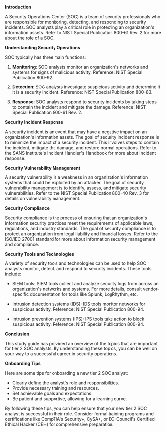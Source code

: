 <div class="markdown prose w-full break-words dark:prose-invert light"><p><strong>Introduction</strong></p><p>A Security Operations Center (SOC) is a team of security professionals who are responsible for monitoring, detecting, and responding to security incidents. SOC analysts play a critical role in protecting an organization's information assets. Refer to NIST Special Publication 800-61 Rev. 2 for more about the role of a SOC.</p><p><strong>Understanding Security Operations</strong></p><p>SOC typically has three main functions:</p><ol><li><p><strong>Monitoring</strong>: SOC analysts monitor an organization's networks and systems for signs of malicious activity. Reference: NIST Special Publication 800-92.</p></li><li><p><strong>Detection</strong>: SOC analysts investigate suspicious activity and determine if it is a security incident. Reference: NIST Special Publication 800-83.</p></li><li><p><strong>Response</strong>: SOC analysts respond to security incidents by taking steps to contain the incident and mitigate the damage. Reference: NIST Special Publication 800-61 Rev. 2.</p></li></ol><p><strong>Security Incident Response</strong></p><p>A security incident is an event that may have a negative impact on an organization's information assets. The goal of security incident response is to minimize the impact of a security incident. This involves steps to contain the incident, mitigate the damage, and restore normal operations. Refer to the SANS Institute's Incident Handler's Handbook for more about incident response.</p><p><strong>Security Vulnerability Management</strong></p><p>A security vulnerability is a weakness in an organization's information systems that could be exploited by an attacker. The goal of security vulnerability management is to identify, assess, and mitigate security vulnerabilities. Refer to the NIST Special Publication 800-40 Rev. 3 for details on vulnerability management.</p><p><strong>Security Compliance</strong></p><p>Security compliance is the process of ensuring that an organization's information security practices meet the requirements of applicable laws, regulations, and industry standards. The goal of security compliance is to protect an organization from legal liability and financial losses. Refer to the ISO/IEC 27001 standard for more about information security management and compliance.</p><p><strong>Security Tools and Technologies</strong></p><p>A variety of security tools and technologies can be used to help SOC analysts monitor, detect, and respond to security incidents. These tools include:</p><ul><li><p>SIEM tools: SIEM tools collect and analyze security logs from across an organization's networks and systems. For more details, consult vendor-specific documentation for tools like Splunk, LogRhythm, etc.</p></li><li><p>Intrusion detection systems (IDS): IDS tools monitor networks for suspicious activity. Reference: NIST Special Publication 800-94.</p></li><li><p>Intrusion prevention systems (IPS): IPS tools take action to block suspicious activity. Reference: NIST Special Publication 800-94.</p></li></ul><p><strong>Conclusion</strong></p><p>This study guide has provided an overview of the topics that are important for tier 2 SOC analysts. By understanding these topics, you can be well on your way to a successful career in security operations.</p><p><strong>Onboarding Tips</strong></p><p>Here are some tips for onboarding a new tier 2 SOC analyst:</p><ul><li>Clearly define the analyst's role and responsibilities.</li><li>Provide necessary training and resources.</li><li>Set achievable goals and expectations.</li><li>Be patient and supportive, allowing for a learning curve.</li></ul><p>By following these tips, you can help ensure that your new tier 2 SOC analyst is successful in their role. Consider formal training programs and certifications like CompTIA's Security+, CySA+, or EC-Council's Certified Ethical Hacker (CEH) for comprehensive preparation.</p></div>
